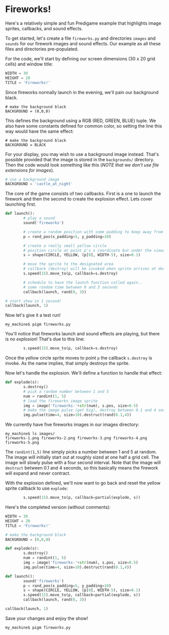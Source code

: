 Fireworks!
===========
Here's a relatively simple and fun Predigame example that highlights image sprites, callbacks, and sound effects.

To get started, let's create a file `fireworks.py` and directories `images` and `sounds` for our firework images and sound effects. Our example as all these files and directories pre-populated. 

For the code, we'll start by defining our screen dimensions (30 x 20 grid cells) and window title:

```python
WIDTH = 30
HEIGHT = 20
TITLE = 'Fireworks!'
```
Since fireworks normally launch in the evening, we'll pain our background black.

```
# make the background black
BACKGROUND = (0,0,0)
```

This defines the background using a RGB (RED, GREEN, BLUE) tuple. We also have some constants defined for common color, so setting the line this way would have the same effect:

```
# make the background black
BACKGROUND = BLACK
```

For your display, you may wish to use a background image instead. That's possible provided that the image is stored in the `backgrounds/` directory. Then the code would look something like this (*NOTE that we don't use file extensions for images*).

```python
# use a background image
BACKGROUND = 'castle_at_night'
```
The core of the game consists of two callbacks. First is a one to launch the firework and then the second to create the explosion effect. Lets cover launching first.

```python
def launch():
        # play a sound
        sound('fireworks')

        # create a random position with some padding to keep away from edges
        p = rand_pos(x_padding=5, y_padding=10)

        # create a really small yellow circle
        # position circle at point p's x coordinate but under the viewable area
        s = shape(CIRCLE, YELLOW, (p[0], WIDTH-5), size=0.1)

        # move the sprite to the designated area
        # callback (destroy) will be invoked when sprite arrives at destination
        s.speed(15).move_to(p, callback=s.destroy)

        # schedule to have the launch function called again..
        # some random time between 0 and 3 seconds
        callback(launch, rand(0, 3))

# start show in 1 second!
callback(launch, 1)
```
Now let's give it a test run!

```
my_machine$ pigm fireworks.py
```

You'll notice that fireworks launch and sound effects are playing, but there is *no explosion*! That's due to this line:
```python
        s.speed(15).move_to(p, callback=s.destroy)
```
Once the yellow circle sprite moves to point `p` the callback `s.destroy` is invoke. As the name implies, that simply destroys the sprite. 

Now let's handle the explosion. We'll define a function to handle that effect:

```python
def explode(s):
        s.destroy()
        # pick a random number between 1 and 5
        num = randint(1, 5)
        # load the fireworks image sprite
        img = image('fireworks-'+str(num), s.pos, size=0.5)
        # make the image pulse (get big), destroy between 0.1 and 4 seconds
        img.pulse(time=4, size=10).destruct(rand(0.1,4))
```
We currently have five fireworks images in our images directory:
```
my_machine$ ls images/
fireworks-1.png fireworks-2.png fireworks-3.png fireworks-4.png fireworks-5.png
```
The `randint(1,5)` line simply picks a number between 1 and 5 at random. The image will initially start out at roughly sized at one half a grid cell. The image will slowly pulse with a four second interval. Note that the image will `destruct` between 0.1 and 4 seconds, so this basically means the firework will expand and never contract.

With the explosion defined, we'll now want to go back and reset the yellow sprite callback to use `explode`:
```python
        s.speed(15).move_to(p, callback=partial(explode, s))
```

Here's the completed version (without comments):
```python
WIDTH = 30
HEIGHT = 20
TITLE = 'Fireworks!'

# make the background black
BACKGROUND = (0,0,0)

def explode(s):
        s.destroy()
        num = randint(1, 5)
        img = image('fireworks-'+str(num), s.pos, size=0.5)
        img.pulse(time=4, size=10).destruct(rand(0.1,4))

def launch():
        sound('fireworks')
        p = rand_pos(x_padding=5, y_padding=10)
        s = shape(CIRCLE, YELLOW, (p[0], WIDTH-5), size=0.1)
        s.speed(15).move_to(p, callback=partial(explode, s))
        callback(launch, rand(0, 3))

callback(launch, 1)
```

Save your changes and enjoy the show!
```
my_machine$ pigm fireworks.py
```
